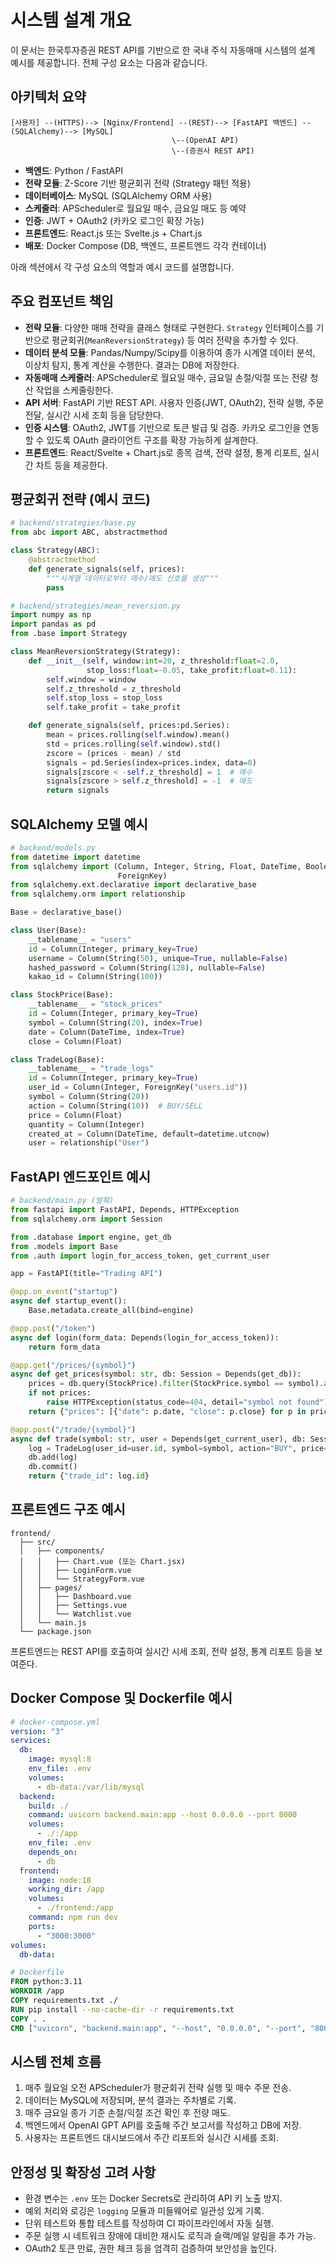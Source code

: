 # 시스템 설계 개요

이 문서는 한국투자증권 REST API를 기반으로 한 국내 주식 자동매매 시스템의 설계 예시를 제공합니다. 전체 구성 요소는 다음과 같습니다.

## 아키텍처 요약

```text
[사용자] --(HTTPS)--> [Nginx/Frontend] --(REST)--> [FastAPI 백엔드] --(SQLAlchemy)--> [MySQL]
                                    \--(OpenAI API)
                                    \--(증권사 REST API)
```

- **백엔드**: Python / FastAPI
- **전략 모듈**: Z-Score 기반 평균회귀 전략 (Strategy 패턴 적용)
- **데이터베이스**: MySQL (SQLAlchemy ORM 사용)
- **스케줄러**: APScheduler로 월요일 매수, 금요일 매도 등 예약
- **인증**: JWT + OAuth2 (카카오 로그인 확장 가능)
- **프론트엔드**: React.js 또는 Svelte.js + Chart.js
- **배포**: Docker Compose (DB, 백엔드, 프론트엔드 각각 컨테이너)

아래 섹션에서 각 구성 요소의 역할과 예시 코드를 설명합니다.

## 주요 컴포넌트 책임

- **전략 모듈**: 다양한 매매 전략을 클래스 형태로 구현한다. `Strategy` 인터페이스를 기반으로 평균회귀(`MeanReversionStrategy`) 등 여러 전략을 추가할 수 있다.
- **데이터 분석 모듈**: Pandas/Numpy/Scipy를 이용하여 종가 시계열 데이터 분석, 이상치 탐지, 통계 계산을 수행한다. 결과는 DB에 저장한다.
- **자동매매 스케줄러**: APScheduler로 월요일 매수, 금요일 손절/익절 또는 전량 청산 작업을 스케줄링한다.
- **API 서버**: FastAPI 기반 REST API. 사용자 인증(JWT, OAuth2), 전략 실행, 주문 전달, 실시간 시세 조회 등을 담당한다.
- **인증 시스템**: OAuth2, JWT를 기반으로 토큰 발급 및 검증. 카카오 로그인을 연동할 수 있도록 OAuth 클라이언트 구조를 확장 가능하게 설계한다.
- **프론트엔드**: React/Svelte + Chart.js로 종목 검색, 전략 설정, 통계 리포트, 실시간 차트 등을 제공한다.

## 평균회귀 전략 (예시 코드)
```python
# backend/strategies/base.py
from abc import ABC, abstractmethod

class Strategy(ABC):
    @abstractmethod
    def generate_signals(self, prices):
        """시계열 데이터로부터 매수/매도 신호를 생성"""
        pass
```
```python
# backend/strategies/mean_reversion.py
import numpy as np
import pandas as pd
from .base import Strategy

class MeanReversionStrategy(Strategy):
    def __init__(self, window:int=20, z_threshold:float=2.0,
                 stop_loss:float=-0.05, take_profit:float=0.11):
        self.window = window
        self.z_threshold = z_threshold
        self.stop_loss = stop_loss
        self.take_profit = take_profit

    def generate_signals(self, prices:pd.Series):
        mean = prices.rolling(self.window).mean()
        std = prices.rolling(self.window).std()
        zscore = (prices - mean) / std
        signals = pd.Series(index=prices.index, data=0)
        signals[zscore < -self.z_threshold] = 1  # 매수
        signals[zscore > self.z_threshold] = -1  # 매도
        return signals
```

## SQLAlchemy 모델 예시
```python
# backend/models.py
from datetime import datetime
from sqlalchemy import (Column, Integer, String, Float, DateTime, Boolean,
                        ForeignKey)
from sqlalchemy.ext.declarative import declarative_base
from sqlalchemy.orm import relationship

Base = declarative_base()

class User(Base):
    __tablename__ = "users"
    id = Column(Integer, primary_key=True)
    username = Column(String(50), unique=True, nullable=False)
    hashed_password = Column(String(128), nullable=False)
    kakao_id = Column(String(100))

class StockPrice(Base):
    __tablename__ = "stock_prices"
    id = Column(Integer, primary_key=True)
    symbol = Column(String(20), index=True)
    date = Column(DateTime, index=True)
    close = Column(Float)

class TradeLog(Base):
    __tablename__ = "trade_logs"
    id = Column(Integer, primary_key=True)
    user_id = Column(Integer, ForeignKey("users.id"))
    symbol = Column(String(20))
    action = Column(String(10))  # BUY/SELL
    price = Column(Float)
    quantity = Column(Integer)
    created_at = Column(DateTime, default=datetime.utcnow)
    user = relationship("User")
```

## FastAPI 엔드포인트 예시
```python
# backend/main.py (발췌)
from fastapi import FastAPI, Depends, HTTPException
from sqlalchemy.orm import Session

from .database import engine, get_db
from .models import Base
from .auth import login_for_access_token, get_current_user

app = FastAPI(title="Trading API")

@app.on_event("startup")
async def startup_event():
    Base.metadata.create_all(bind=engine)

@app.post("/token")
async def login(form_data: Depends(login_for_access_token)):
    return form_data

@app.get("/prices/{symbol}")
async def get_prices(symbol: str, db: Session = Depends(get_db)):
    prices = db.query(StockPrice).filter(StockPrice.symbol == symbol).all()
    if not prices:
        raise HTTPException(status_code=404, detail="symbol not found")
    return {"prices": [{"date": p.date, "close": p.close} for p in prices]}

@app.post("/trade/{symbol}")
async def trade(symbol: str, user = Depends(get_current_user), db: Session = Depends(get_db)):
    log = TradeLog(user_id=user.id, symbol=symbol, action="BUY", price=0.0, quantity=1)
    db.add(log)
    db.commit()
    return {"trade_id": log.id}
```

## 프론트엔드 구조 예시
```
frontend/
  ├── src/
  │   ├── components/
  │   │   ├── Chart.vue (또는 Chart.jsx)
  │   │   ├── LoginForm.vue
  │   │   └── StrategyForm.vue
  │   ├── pages/
  │   │   ├── Dashboard.vue
  │   │   ├── Settings.vue
  │   │   └── Watchlist.vue
  │   └── main.js
  └── package.json
```
프론트엔드는 REST API를 호출하여 실시간 시세 조회, 전략 설정, 통계 리포트 등을 보여준다.

## Docker Compose 및 Dockerfile 예시
```yaml
# docker-compose.yml
version: "3"
services:
  db:
    image: mysql:8
    env_file: .env
    volumes:
      - db-data:/var/lib/mysql
  backend:
    build: ./
    command: uvicorn backend.main:app --host 0.0.0.0 --port 8000
    volumes:
      - ./:/app
    env_file: .env
    depends_on:
      - db
  frontend:
    image: node:18
    working_dir: /app
    volumes:
      - ./frontend:/app
    command: npm run dev
    ports:
      - "3000:3000"
volumes:
  db-data:
```
```dockerfile
# Dockerfile
FROM python:3.11
WORKDIR /app
COPY requirements.txt ./
RUN pip install --no-cache-dir -r requirements.txt
COPY . .
CMD ["uvicorn", "backend.main:app", "--host", "0.0.0.0", "--port", "8000"]
```

## 시스템 전체 흐름
1. 매주 월요일 오전 APScheduler가 평균회귀 전략 실행 및 매수 주문 전송.
2. 데이터는 MySQL에 저장되며, 분석 결과는 주차별로 기록.
3. 매주 금요일 종가 기준 손절/익절 조건 확인 후 전량 매도.
4. 백엔드에서 OpenAI GPT API를 호출해 주간 보고서를 작성하고 DB에 저장.
5. 사용자는 프론트엔드 대시보드에서 주간 리포트와 실시간 시세를 조회.

## 안정성 및 확장성 고려 사항
- 환경 변수는 `.env` 또는 Docker Secrets로 관리하여 API 키 노출 방지.
- 예외 처리와 로깅은 `logging` 모듈과 미들웨어로 일관성 있게 기록.
- 단위 테스트와 통합 테스트를 작성하여 CI 파이프라인에서 자동 실행.
- 주문 실행 시 네트워크 장애에 대비한 재시도 로직과 슬랙/메일 알림을 추가 가능.
- OAuth2 토큰 만료, 권한 체크 등을 엄격히 검증하여 보안성을 높인다.
